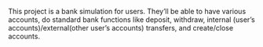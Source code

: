This project is a bank simulation for users. They’ll be able to have various accounts, do standard bank functions like deposit, withdraw,
internal (user’s accounts)/external(other user’s accounts) transfers, and create/close accounts.
